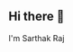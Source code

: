 ## Hi there 👋

I'm Sarthak Raj
<!--
**SahilS19/SahilS19** is a ✨ _special_ ✨ repository because its `README.md` (this file) appears on your GitHub profile.

Here are some ideas to get you started:

- 🔭 I’m currently working on Frontend web development...
- 🌱 I recently completed my B.Tech in Information Technology in 2025.
- 👯 I’m looking to collaborate on new ideas for startups and new technologies
- 💬 Ask me about ...
- 📫 How to reach me: 
       **Ph: +91 8271421667, 
       Work Email: sarthakraj744@gmail.com
       Personal Email: sarthakraj0811@gmail.com**
- 😄 Pronouns: He/Him...
-->
